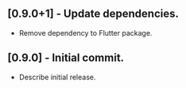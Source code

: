 ## [0.9.0+1] - Update dependencies.

* Remove dependency to Flutter package.

## [0.9.0] - Initial commit.

* Describe initial release.
